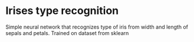 # Irises type recognition
Simple neural network that recognizes type of iris from width and length of sepals and petals. Trained on dataset from sklearn
